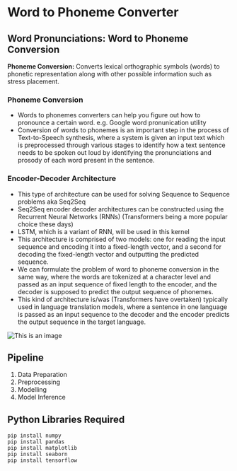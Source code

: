 # Word to Phoneme Converter

## Word Pronunciations: Word to Phoneme Conversion

<div class='alert alert-info'><strong>Phoneme Conversion:</strong> Converts lexical orthographic symbols (words) to phonetic representation along with other possible information such as stress placement.</div>


### Phoneme Conversion
- Words to phonemes converters can help you figure out how to pronounce a certain word. e.g. Google word pronunication utility
- Conversion of words to phonemes is an important step in the process of Text-to-Speech synthesis, where a system is given an input text which is preprocessed through various stages to identify how a text sentence needs to be spoken out loud by identifying the pronunciations and prosody of each word present in the sentence. 

### Encoder-Decoder Architecture
- This type of architecture can be used for solving Sequence to Sequence problems aka Seq2Seq
- Seq2Seq encoder decoder architectures can be constructed using the Recurrent Neural Networks (RNNs) (Transformers being a more popular choice these days)
- LSTM, which is a variant of RNN, will be used in this kernel
- This architecture is comprised of two models: one for reading the input sequence and encoding it into a fixed-length vector, and a second for decoding the fixed-length vector and outputting the predicted sequence.
- We can formulate the problem of word to phoneme conversion in the same way, where the words are tokenized at a character level and passed as an input sequence of fixed length to the encoder, and the decoder is supposed to predict the output sequence of phonemes.
- This kind of architecture is/was (Transformers have overtaken) typically used in language translation models, where a sentence in one language is passed as an input sequence to the decoder and the encoder predicts the output sequence in the target language.

![This is an image](https://i.imgur.com/vzkiAnZ.png)

## Pipeline
1. Data Preparation
2. Preprocessing
3. Modelling
4. Model Inference

## Python Libraries Required
```
pip install numpy
pip install pandas
pip install matplotlib
pip install seaborn
pip install tensorflow
```



